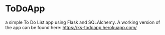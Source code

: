 # ToDoApp
a simple To Do List app using Flask and SQLAlchemy. A working version of the app can be found here: https://ks-todoapp.herokuapp.com/ 
